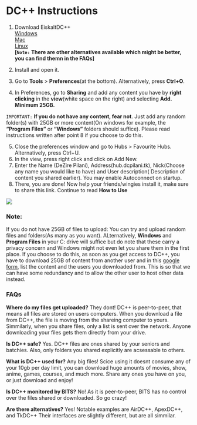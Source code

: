 # DC++ Instructions

1)	Download EiskaltDC++   
        [Windows](https://sourceforge.net/projects/eiskaltdcpp/files/Windows/)  
        [Mac](https://sourceforge.net/projects/eiskaltdcpp/files/Linux/)  
        [Linux](https://sourceforge.net/projects/eiskaltdcpp/files/Linux/)  
        **[`Note:` There are other alternatives available which might be better, you can find themn in the FAQs]**

2)	Install and open it.
3)	Go to **Tools** > **Preferences**(at the bottom). Alternatively, press **Ctrl+O**.
4)	In Preferences, go to **Sharing** and add any content you have by **right clicking** in the **view**(white space on the right) and selecting **Add. Minimum 25GB.**    

`IMPORTANT:`
**If you do not have any content, fear not**. Just add any random folder(s) with 25GB or more content(On windows for example, the **“Program Files”** or **“Windows”** folders should suffice). Please read instructions written after point 8 if you choose to do this.


5)	Close the preferences window and go to Hubs > Favourite Hubs. Alternatively, press Ctrl+U.
6)	In the view, press right click and click on Add New. 
7)	Enter the Name (DeZire Pilani), Address(hub.dcpilani.tk), Nick(Choose any name you would like to have) and User description( Description of content you shared earlier). You may enable Autoconnect on startup.  
8)	There, you are done! Now help your friends/wingies install it, make sure to share this link. Continue to read **How to Use**
 
 
<img src="https://images.weserv.nl/?url=raw.githubusercontent.com/Slydite/DC-Guide/master/Picture1.png?v=4&h=500&w=300&maxage=7d"> 


### Note:
If you do not have 25GB of files to upload: You can try and upload random files and folders(As many as you want). ALternatively, **Windows** and **Program Files** in your C: drive will suffice but do note that these carry a privacy concern and Windows might not even let you share them in the first place. If you choose to do this, as soon as you get access to DC++, you have to download 25GB of content from another user and in this [google form](https://forms.gle/NsT7SRp5nSgqpCUX8), list the content and the users you downloaded from. This is so that we can have some redundancy and to allow the other user to host other data instead. 








### FAQs

**Where do my files get uploaded?**
They dont! DC++ is peer-to-peer, that means all files are stored on users computers. When you download a file from DC++, the file is moving from the shareing computer to yours. Simmilarly, when you share files, only a list is sent over the network. Anyone downloading your files gets them directly from your drive.

**Is DC++ safe?**
Yes. DC++ files are ones shared by your seniors and batchies.
Also, only folders you shared explicitly are acsessable to others.

**What is DC++ used for?**
Any big files! Scice using it doesnt consume any of your 10gb per day limit, you can download huge amounts of movies, show, anime, games, courses, and much more. Share any ones you have on you, or just download and enjoy!

**Is DC++ monitored by BITS?**
No! As it is peer-to-peer, BITS has no control over the files shared or downloaded. So go crazy!

**Are there alternatives?**
Yes! Notable examples are AirDC++, ApexDC++, and TkDC++
Their interfaces are slightly different, but are all simmilar.
